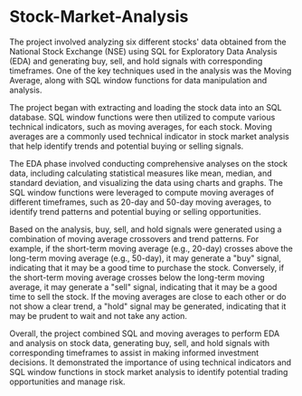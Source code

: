 # Stock-Market-Analysis
The project involved analyzing six different stocks' data obtained from the National Stock Exchange (NSE) using SQL for Exploratory Data Analysis (EDA) and generating buy, sell, and hold signals with corresponding timeframes. One of the key techniques used in the analysis was the Moving Average, along with SQL window functions for data manipulation and analysis.

The project began with extracting and loading the stock data into an SQL database. SQL window functions were then utilized to compute various technical indicators, such as moving averages, for each stock. Moving averages are a commonly used technical indicator in stock market analysis that help identify trends and potential buying or selling signals.

The EDA phase involved conducting comprehensive analyses on the stock data, including calculating statistical measures like mean, median, and standard deviation, and visualizing the data using charts and graphs. The SQL window functions were leveraged to compute moving averages of different timeframes, such as 20-day and 50-day moving averages, to identify trend patterns and potential buying or selling opportunities.

Based on the analysis, buy, sell, and hold signals were generated using a combination of moving average crossovers and trend patterns. For example, if the short-term moving average (e.g., 20-day) crosses above the long-term moving average (e.g., 50-day), it may generate a "buy" signal, indicating that it may be a good time to purchase the stock. Conversely, if the short-term moving average crosses below the long-term moving average, it may generate a "sell" signal, indicating that it may be a good time to sell the stock. If the moving averages are close to each other or do not show a clear trend, a "hold" signal may be generated, indicating that it may be prudent to wait and not take any action.

Overall, the project combined SQL and moving averages to perform EDA and analysis on stock data, generating buy, sell, and hold signals with corresponding timeframes to assist in making informed investment decisions. It demonstrated the importance of using technical indicators and SQL window functions in stock market analysis to identify potential trading opportunities and manage risk.
